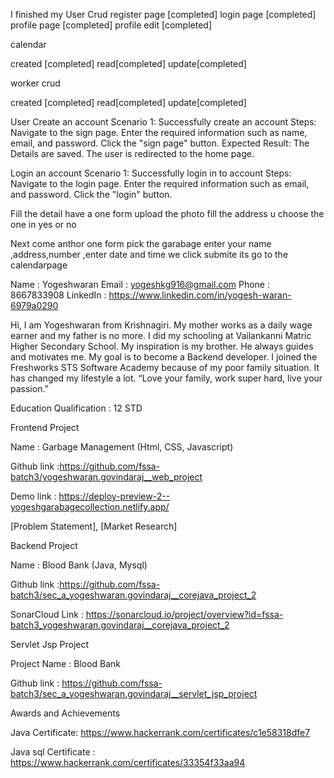 
I finished my
User Crud
register page [completed]
login page [completed]
profile page [completed]
profile edit [completed]

calendar 

created [completed]
read[completed]
update[completed]


worker crud

created [completed]
read[completed]
update[completed]


User
Create an account
Scenario 1: Successfully create an account
Steps:
Navigate to the sign page.
Enter the required information such as name, email, and password.
Click the "sign page" button.
Expected Result:
The Details are saved.
The user is redirected to the home page.

Login an account
Scenario 1: Successfully login in to account
Steps:
Navigate to the login page.
Enter the required information such as email, and password.
Click the "login" button.



Fill the detail have a one form 
 upload the photo 
 fill the address 
 u choose the one in yes or no
 
 
 Next come anthor one form pick the garabage
 enter your name ,address,number ,enter date and time 
 we click submite 
 its go to the calendarpage 
 

Name : Yogeshwaran 
Email : yogeshkg916@gmail.com
Phone : 8667833908
LinkedIn :  https://www.linkedin.com/in/yogesh-waran-6979a0290




Hi, I am Yogeshwaran from Krishnagiri. My mother works as a daily wage earner and my father is no more. I did my schooling at Vailankanni Matric Higher Secondary School. My inspiration is my brother. He always guides and motivates me. My goal is to become a Backend developer. I joined the Freshworks STS Software Academy because of my poor family situation. It has changed my lifestyle a lot. “Love your family, work super hard, live your passion.”

Education Qualification : 12 STD



Frontend Project


 Name  : Garbage Management (Html, CSS, Javascript)

Github link :https://github.com/fssa-batch3/yogeshwaran.govindaraj__web_project

Demo link : https://deploy-preview-2--yogeshgarabagecollection.netlify.app/

[Problem Statement], [Market Research]










Backend Project 


Name : Blood Bank (Java, Mysql)

Github link :https://github.com/fssa-batch3/sec_a_yogeshwaran.govindaraj__corejava_project_2





SonarCloud Link : https://sonarcloud.io/project/overview?id=fssa-batch3_yogeshwaran.govindaraj__corejava_project_2



Servlet Jsp Project


Project Name : Blood Bank

Github link : https://github.com/fssa-batch3/sec_a_yogeshwaran.govindaraj__servlet_jsp_project










Awards and Achievements

Java Certificate:
https://www.hackerrank.com/certificates/c1e58318dfe7


Java sql  Certificate :
 https://www.hackerrank.com/certificates/33354f33aa94



